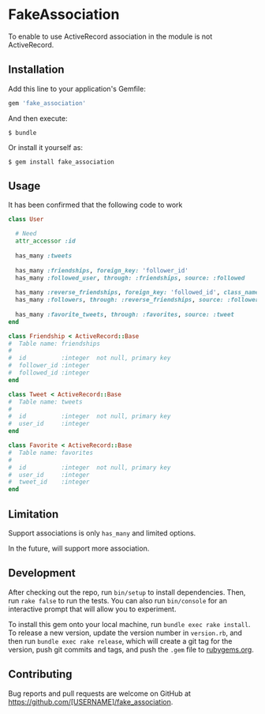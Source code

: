 # FakeAssociation

To enable to use ActiveRecord association in the module is not ActiveRecord.

## Installation

Add this line to your application's Gemfile:

```ruby
gem 'fake_association'
```

And then execute:

    $ bundle

Or install it yourself as:

    $ gem install fake_association

## Usage

It has been confirmed that the following code to work

```ruby
class User

  # Need
  attr_accessor :id
	
  has_many :tweets
	
  has_many :friendships, foreign_key: 'follower_id'
  has_many :followed_user, through: :friendships, source: :followed
	
  has_many :reverse_friendships, foreign_key: 'followed_id', class_name: 'Friendship'
  has_many :followers, through: :reverse_friendships, source: :follower
	
  has_many :favorite_tweets, through: :favorites, source: :tweet
end

class Friendship < ActiveRecord::Base
#  Table name: friendships
#
#  id          :integer  not null, primary key
#  follower_id :integer
#  followed_id :integer
end

class Tweet < ActiveRecord::Base
#  Table name: tweets
#
#  id          :integer  not null, primary key
#  user_id     :integer
end

class Favorite < ActiveRecord::Base
#  Table name: favorites
#
#  id          :integer  not null, primary key
#  user_id     :integer
#  tweet_id    :integer
end
```

## Limitation

Support associations is only `has_many` and limited options.

In the future, will support more association.

## Development

After checking out the repo, run `bin/setup` to install dependencies. Then, run `rake false` to run the tests. You can also run `bin/console` for an interactive prompt that will allow you to experiment.

To install this gem onto your local machine, run `bundle exec rake install`. To release a new version, update the version number in `version.rb`, and then run `bundle exec rake release`, which will create a git tag for the version, push git commits and tags, and push the `.gem` file to [rubygems.org](https://rubygems.org).

## Contributing

Bug reports and pull requests are welcome on GitHub at https://github.com/[USERNAME]/fake_association.

